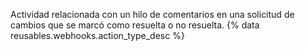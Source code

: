 Actividad relacionada con un hilo de comentarios en una solicitud de cambios que se marcó como resuelta o no resuelta. {% data reusables.webhooks.action_type_desc %}
